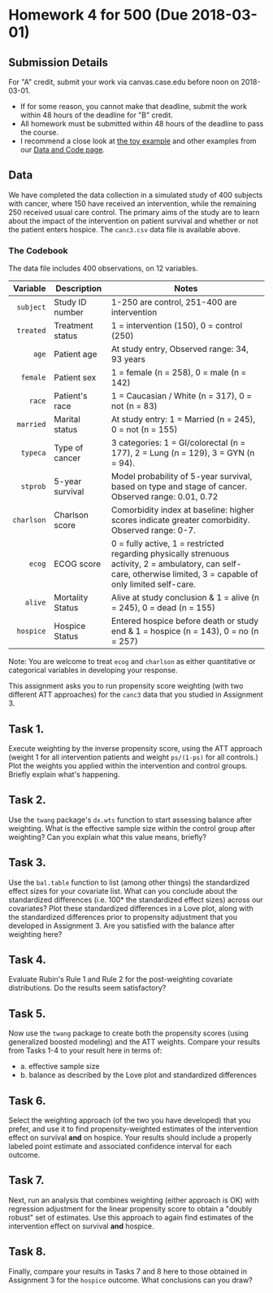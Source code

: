 # Homework 4 for 500 (Due 2018-03-01)

## Submission Details

For "A" credit, submit your work via canvas.case.edu before noon on 2018-03-01. 

- If for some reason, you cannot make that deadline, submit the work within 48 hours of the deadline for "B" credit.
- All homework must be submitted within 48 hours of the deadline to pass the course.
- I recommend a close look at [the toy example](https://github.com/THOMASELOVE/500-2018/tree/master/data-and-code/toy_example) and other examples from our [Data and Code page](https://github.com/THOMASELOVE/500-2018/tree/master/data-and-code).

## Data

We have completed the data collection in a simulated study of 400 subjects with cancer, where 150 have received an intervention, while the remaining 250 received usual care control. The primary aims of the study are to learn about the impact of the intervention on patient survival and whether or not the patient enters hospice. The `canc3.csv` data file is available above.

### The Codebook

The data file includes 400 observations, on 12 variables.

Variable | Description | Notes
----------: | -----------------| --------------------------------------------------------------------------------
`subject` | Study ID number  | 1-250 are control, 251-400 are intervention
`treated` | Treatment status | 1 = intervention (150), 0 = control (250)
`age`     | Patient age      | At study entry, Observed range: 34, 93 years
`female`  | Patient sex      | 1 = female (n = 258), 0 = male (n = 142)
`race`    | Patient's race   | 1 = Caucasian / White (n = 317), 0 = not (n = 83)
`married` | Marital status   | At study entry: 1 = Married (n = 245), 0 = not (n = 155)
`typeca`  | Type of cancer   | 3 categories: 1 = GI/colorectal (n = 177), 2 = Lung (n = 129), 3 = GYN (n = 94). 
`stprob`  | 5-year survival  | Model probability of 5-year survival, based on type and stage of cancer. Observed range: 0.01, 0.72
`charlson` | Charlson score  | Comorbidity index at baseline: higher scores indicate greater comorbidity. Observed range: 0-7.
`ecog`    | ECOG score       | 0 = fully active, 1 = restricted regarding physically strenuous activity, 2 = ambulatory, can self-care, otherwise limited, 3 = capable of only limited self-care.
`alive`   | Mortality Status | Alive at study conclusion & 1 = alive (n = 245), 0 = dead (n = 155)
`hospice` | Hospice Status | Entered hospice before death or study end & 1 = hospice (n = 143), 0 = no (n = 257)

Note: You are welcome to treat `ecog` and `charlson` as either quantitative or categorical variables in developing your response. 

This assignment asks you to run propensity score weighting (with two different ATT approaches) for the `canc3` data that you studied in Assignment 3.

## Task 1. 

Execute weighting by the inverse propensity score, using the ATT approach (weight 1 for all intervention patients and weight `ps/(1-ps)` for all controls.) Plot the weights you applied within the intervention and control groups. Briefly explain what's happening.

## Task 2. 

Use the `twang` package's `dx.wts` function to start assessing balance after weighting. What is the effective sample size within the control group after weighting? Can you explain what this value means, briefly?

## Task 3.

Use the `bal.table` function to list (among other things) the standardized effect sizes for your covariate list. What can you conclude about the standardized differences (i.e. 100* the standardized effect sizes) across our covariates? Plot these standardized differences in a Love plot, along with the standardized differences prior to propensity adjustment that you developed in Assignment 3. Are you satisfied with the balance after weighting here?

## Task 4.

Evaluate Rubin's Rule 1 and Rule 2 for the post-weighting covariate distributions. Do the results seem satisfactory?

## Task 5.

Now use the `twang` package to create both the propensity scores (using generalized boosted modeling) and the ATT weights. Compare your results from Tasks 1-4 to your result here in terms of:

- a. effective sample size
- b. balance as described by the Love plot and standardized differences

## Task 6.

Select the weighting approach (of the two you have developed) that you prefer, and use it to find propensity-weighted estimates of the intervention effect on survival **and** on hospice. Your results should include a properly labeled point estimate and associated confidence interval for each outcome. 

## Task 7.

Next, run an analysis that combines weighting (either approach is OK) with regression adjustment for the linear propensity score to obtain a "doubly robust" set of estimates. Use this approach to again find estimates of the intervention effect on survival  **and** hospice.

## Task 8.

Finally, compare your results in Tasks 7 and 8 here to those obtained in Assignment 3 for the `hospice` outcome. What conclusions can you draw?

